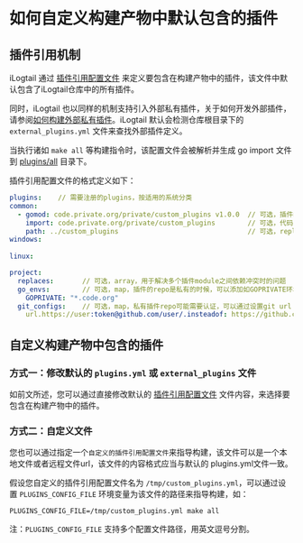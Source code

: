# 如何自定义构建产物中默认包含的插件

## 插件引用机制

iLogtail 通过 [插件引用配置文件](https://github.com/alibaba/ilogtail/blob/main/plugins.yml) 来定义要包含在构建产物中的插件，该文件中默认包含了iLogtail仓库中的所有插件。

同时，iLogtail 也以同样的机制支持引入外部私有插件，关于如何开发外部插件，请参阅[如何构建外部私有插件](how-to-write-external-plugins.md)。iLogtail 默认会检测仓库根目录下的 `external_plugins.yml` 文件来查找外部插件定义。

当执行诸如 `make all` 等构建指令时，该配置文件会被解析并生成 go import 文件到 [plugins/all](https://github.com/alibaba/ilogtail/tree/main/plugins/all) 目录下。

插件引用配置文件的格式定义如下：
```yaml
plugins:    // 需要注册的plugins，按适用的系统分类
common:
  - gomod: code.private.org/private/custom_plugins v1.0.0  // 可选，插件module，仅针对外部插件
    import: code.private.org/private/custom_plugins        // 可选，代码中import的package路径
    path: ../custom_plugins                                // 可选，replace 本地路径，用于调试
windows:
  
linux:

project:
  replaces:       // 可选，array，用于解决多个插件module之间依赖冲突时的问题
  go_envs:        // 可选，map，插件的repo是私有的时候，可以添加如GOPRIVATE环境等设置
    GOPRIVATE: "*.code.org"
  git_configs:    // 可选，map，私有插件repo可能需要认证，可以通过设置git url insteadof调整
    url.https://user:token@github.com/user/.insteadof: https://github.com/user/
```

## 自定义构建产物中包含的插件

### 方式一：修改默认的 `plugins.yml` 或 `external_plugins` 文件

如前文所述，您可以通过直接修改默认的 [插件引用配置文件](https://github.com/alibaba/ilogtail/blob/main/plugins.yml) 文件内容，来选择要包含在构建产物中的插件。

### 方式二：自定义文件

您也可以通过指定一个`自定义的插件引用配置文件`来指导构建，该文件可以是一个本地文件或者远程文件url，该文件的内容格式应当与默认的 plugins.yml文件一致。

假设您自定义的插件引用配置文件名为 `/tmp/custom_plugins.yml`，可以通过设置 `PLUGINS_CONFIG_FILE` 环境变量为该文件的路径来指导构建，如：
```shell
PLUGINS_CONFIG_FILE=/tmp/custom_plugins.yml make all
```

注：`PLUGINS_CONFIG_FILE` 支持多个配置文件路径，用英文逗号分割。